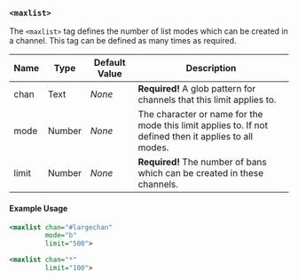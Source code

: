 <!-- This file contains a page fragment. Any changes will affect all pages that include it. -->

### `<maxlist>`

The `<maxlist>` tag defines the number of list modes which can be created in a channel. This tag can be defined as many times as required.

Name  | Type   | Default Value | Description
----- | ------ | ------------- | -----------
chan  | Text   | *None*        | **Required!** A glob pattern for channels that this limit applies to.
mode  | Number | *None*        | The character or name for the mode this limit applies to. If not defined then it applies to all modes.
limit | Number | *None*        | **Required!** The number of bans which can be created in these channels.

#### Example Usage

```xml
<maxlist chan="#largechan"
         mode="b"
         limit="500">

<maxlist chan="*"
         limit="100">
```
